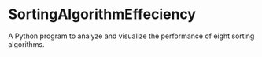 # SortingAlgorithmEffeciency
A Python program to analyze and visualize the performance of eight sorting algorithms.
